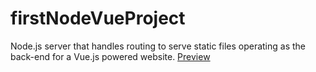 # firstNodeVueProject
Node.js server that handles routing to serve static files operating as the back-end for a Vue.js powered website.
[Preview](https://ibb.co/hjkUZ7)
